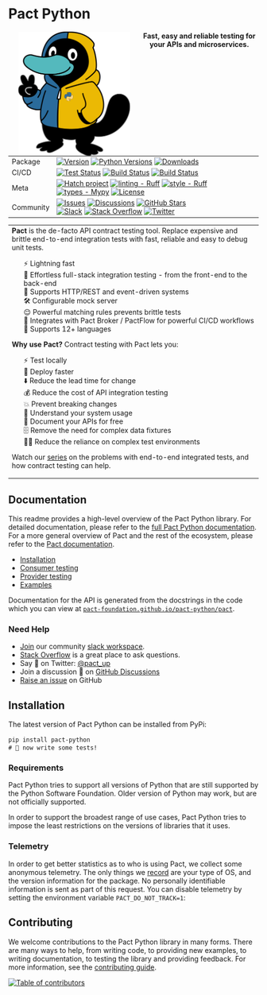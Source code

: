# Pact Python

<!-- markdownlint-disable no-inline-html -->
<div align="center">
    <img src="https://raw.githubusercontent.com/pact-foundation/pact-python/main/docs/img/mascot.svg"
        alt="Pact Python Mascot"
        height="250" width="225"
        align="left" hspace="20">
    <span>
        <b>Fast, easy and reliable testing for your APIs and microservices.</b>
    </span>
</div>

<div align="center"><table>
    <tr>
        <td>Package</td>
        <td>
            <a href="https://pypi.python.org/pypi/pact-python"><img src="https://img.shields.io/pypi/v/pact-python.svg" alt="Version"></a>
            <a href="https://pypi.python.org/pypi/pact-python"><img src="https://img.shields.io/pypi/pyversions/pact-python.svg" alt="Python Versions"></a>
            <a href="https://pypi.python.org/pypi/pact-python"><img src="https://img.shields.io/pypi/dm/pact-python.svg" alt="Downloads"></a>
        </td>
    </tr>
    <tr>
        <td>CI/CD</td>
        <td>
            <a
                href="https://github.com/pact-foundation/pact-python/actions/workflows/test.yml?query=branch:main"><img
                src="https://img.shields.io/github/actions/workflow/status/pact-foundation/pact-python/test.yml?branch=main&label=test"
                alt="Test Status"></a>
            <a
                href="https://github.com/pact-foundation/pact-python/actions/workflows/build.yml?query=branch:main"><img
                src="https://img.shields.io/github/actions/workflow/status/pact-foundation/pact-python/build.yml?branch=main&label=build"
                alt="Build Status"></a>
            <a
                href="https://github.com/pact-foundation/pact-python/actions/workflows/docs.yml?query=branch:main"><img
                src="https://img.shields.io/github/actions/workflow/status/pact-foundation/pact-python/docs.yml?branch=main&label=docs"
                alt="Build Status"></a>
        </td>
    </tr>
    <tr>
        <td>Meta</td>
        <td>
            <a
                href="https://github.com/pypa/hatch"><img
                src="https://img.shields.io/badge/%F0%9F%A5%9A-Hatch-4051b5.svg"
                alt="Hatch project"></a>
            <a href="https://github.com/astral-sh/ruff"><img
                src="https://img.shields.io/badge/ruff-ruff?label=linting&color=%23261230"
                alt="linting - Ruff"></a>
            <a href="https://github.com/astral-sh/ruff"><img
                src="https://img.shields.io/badge/ruff-ruff?label=style&color=%23261230"
                alt="style - Ruff"></a>
            <a
                href="https://github.com/python/mypy"><img
                src="https://img.shields.io/badge/types-Mypy-blue.svg"
                alt="types - Mypy"></a>
            <a
                href="https://pypi.python.org/pypi/pact-python"><img
                src="https://img.shields.io/pypi/l/pact-python.svg"
                alt="License"></a>
        </td>
    </tr>
    <tr>
        <td>Community</td>
        <td>
            <a
                href="https://github.com/pact-foundation/pact-python/issues"><img
                src="https://img.shields.io/github/issues/pact-foundation/pact-python.svg"
                alt="Issues"></a>
            <a
                href="https://github.com/pact-foundation/pact-python/discussions"><img
                src="https://img.shields.io/github/discussions/pact-foundation/pact-python.svg"
                alt="Discussions"></a>
            <a
                href="https://github.com/pact-foundation/pact-python"><img
                src="https://img.shields.io/github/stars/pact-foundation/pact-python.svg?style=flat"
                alt="GitHub Stars"></a>
            <br/>
            <a
                href="http://slack.pact.io"><img
                src="https://img.shields.io/badge/slack-pact--foundation-4A154B.svg"
                alt="Slack"></a>
            <a
                href="https://stackoverflow.com/questions/tagged/pact"><img
                src="https://img.shields.io/badge/stackoverflow-pact-F48024.svg"
                alt="Stack Overflow"></a>
            <a
                href="https://twitter.com/pact_up"><img
                src="https://img.shields.io/badge/X-@pact__up-black.svg"
                alt="Twitter"></a>
        </td>
    </tr>
</table></div>

<div align="center"><table><tr><td>
<b>Pact</b> is the de-facto API contract testing tool. Replace expensive and brittle end-to-end integration tests with fast, reliable and easy to debug unit tests.

<ul style="list-style-type: none">
    <li>⚡ Lightning fast</li>
    <li>🎈 Effortless full-stack integration testing - from the front-end to the back-end</li>
    <li>🔌 Supports HTTP/REST and event-driven systems</li>
    <li>🛠️ Configurable mock server</li>
    <li>😌 Powerful matching rules prevents brittle tests</li>
    <li>🤝 Integrates with Pact Broker / PactFlow for powerful CI/CD workflows</li>
    <li>🔡 Supports 12+ languages</li>
</ul>

<b>Why use Pact?</b> Contract testing with Pact lets you:

<ul style="list-style-type: none">
    <li>⚡ Test locally</li>
    <li>🚀 Deploy faster</li>
    <li>⬇️ Reduce the lead time for change</li>
    <li>💰 Reduce the cost of API integration testing</li>
    <li>💥 Prevent breaking changes</li>
    <li>🔎 Understand your system usage</li>
    <li>📃 Document your APIs for free</li>
    <li>🗄 Remove the need for complex data fixtures</li>
    <li>🤷‍♂️ Reduce the reliance on complex test environments</li>
</ul>

Watch our <a href="https://www.youtube.com/playlist?list=PLwy9Bnco-IpfZ72VQ7hce8GicVZs7nm0i">series</a> on the problems with end-to-end integrated tests, and how contract testing can help.

</td></tr></table></div>

<!-- markdownlint-enable no-inline-html -->

## Documentation

This readme provides a high-level overview of the Pact Python library. For detailed documentation, please refer to the [full Pact Python documentation](https://pact-foundation.github.io/pact-python). For a more general overview of Pact and the rest of the ecosystem, please refer to the [Pact documentation](https://docs.pact.io).

-   [Installation](#installation)
-   [Consumer testing](docs/consumer.md)
-   [Provider testing](docs/provider.md)
-   [Examples](examples/README.md)

Documentation for the API is generated from the docstrings in the code which you can view at [`pact-foundation.github.io/pact-python/pact`](https://pact-foundation.github.io/pact-python/api).

### Need Help

-   [Join](https://slack.pact.io) our community [slack workspace][Pact Foundation Slack].
-   [Stack Overflow](https://stackoverflow.com/questions/tagged/pact) is a great place to ask questions.
-   Say 👋 on Twitter: [@pact_up](https://twitter.com/pact_up)
-   Join a discussion 💬 on [GitHub Discussions]
-   [Raise an issue][GitHub Issues] on GitHub

[Pact Foundation Slack]: https://pact-foundation.slack.com/
[GitHub Discussions]: https://github.com/pact-foundation/pact-python/discussions
[GitHub Issues]: https://github.com/pact-foundation/pact-python/issues

## Installation

The latest version of Pact Python can be installed from PyPi:

```console
pip install pact-python
# 🚀 now write some tests!
```

### Requirements

Pact Python tries to support all versions of Python that are still supported by the Python Software Foundation. Older version of Python may work, but are not officially supported.

In order to support the broadest range of use cases, Pact Python tries to impose the least restrictions on the versions of libraries that it uses.

### Telemetry

In order to get better statistics as to who is using Pact, we collect some anonymous telemetry. The only things we [record](https://docs.pact.io/metrics) are your type of OS, and the version information for the package. No personally identifiable information is sent as part of this request. You can disable telemetry by setting the environment variable `PACT_DO_NOT_TRACK=1`:

## Contributing

We welcome contributions to the Pact Python library in many forms. There are many ways to help, from writing code, to providing new examples, to writing documentation, to testing the library and providing feedback. For more information, see the [contributing guide](CONTRIBUTING.md).

[![Table of contributors](https://contrib.rocks/image?repo=pact-foundation/pact-python)](https://github.com/pact-foundation/pact-python/graphs/contributors)
